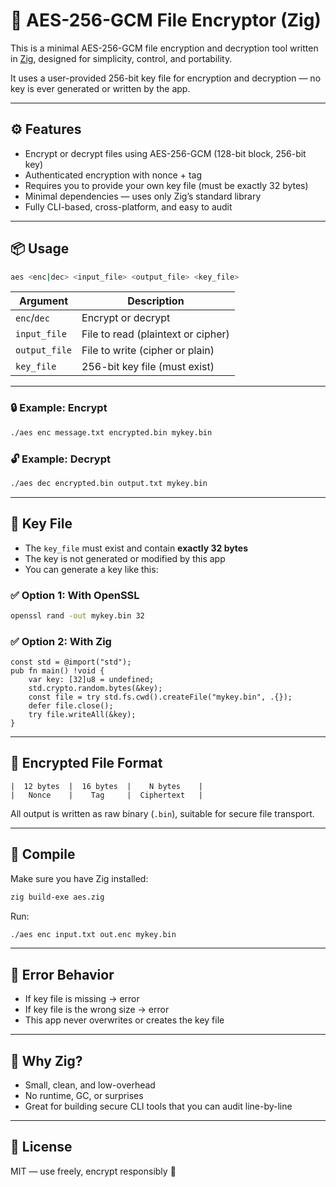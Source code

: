 # 🔐 AES-256-GCM File Encryptor (Zig)

This is a minimal AES-256-GCM file encryption and decryption tool written in [Zig](https://ziglang.org/), designed for simplicity, control, and portability.

It uses a user-provided 256-bit key file for encryption and decryption — no key is ever generated or written by the app.

---

## ⚙️ Features

- Encrypt or decrypt files using AES-256-GCM (128-bit block, 256-bit key)
- Authenticated encryption with nonce + tag
- Requires you to provide your own key file (must be exactly 32 bytes)
- Minimal dependencies — uses only Zig’s standard library
- Fully CLI-based, cross-platform, and easy to audit

---

## 📦 Usage

```sh
aes <enc|dec> <input_file> <output_file> <key_file>
```

| Argument     | Description                        |
|--------------|------------------------------------|
| `enc`/`dec`  | Encrypt or decrypt                 |
| `input_file` | File to read (plaintext or cipher) |
| `output_file`| File to write (cipher or plain)    |
| `key_file`   | 256-bit key file (must exist)      |

---

### 🔒 Example: Encrypt

```sh
./aes enc message.txt encrypted.bin mykey.bin
```

### 🔓 Example: Decrypt

```sh
./aes dec encrypted.bin output.txt mykey.bin
```

---

## 🔑 Key File

- The `key_file` must exist and contain **exactly 32 bytes**
- The key is not generated or modified by this app
- You can generate a key like this:

### ✅ Option 1: With OpenSSL

```sh
openssl rand -out mykey.bin 32
```

### ✅ Option 2: With Zig

```zig
const std = @import("std");
pub fn main() !void {
    var key: [32]u8 = undefined;
    std.crypto.random.bytes(&key);
    const file = try std.fs.cwd().createFile("mykey.bin", .{});
    defer file.close();
    try file.writeAll(&key);
}
```

---

## 📄 Encrypted File Format

```
|  12 bytes  |  16 bytes  |    N bytes    |
|   Nonce    |    Tag     |  Ciphertext   |
```

All output is written as raw binary (`.bin`), suitable for secure file transport.

---

## 🧪 Compile

Make sure you have Zig installed:

```sh
zig build-exe aes.zig
```

Run:

```sh
./aes enc input.txt out.enc mykey.bin
```

---

## 🛑 Error Behavior

- If key file is missing → error
- If key file is the wrong size → error
- This app never overwrites or creates the key file

---

## 🧠 Why Zig?

- Small, clean, and low-overhead
- No runtime, GC, or surprises
- Great for building secure CLI tools that you can audit line-by-line

---

## 📘 License

MIT — use freely, encrypt responsibly 🔐
